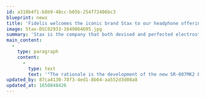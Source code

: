 ```yaml
---
id: a310b4f1-b8b9-48cc-b05b-254f72406bc3
blueprint: news
title: 'Fidelis welcomes the iconic brand Stax to our headphone offerings!'
image: Stax-DSC02933-1649864695.jpg
summary: 'Stax is the company that both devised and perfected electrostatic headphones and we are excited to demonstrate the new SR-007 MKII headphone and the companion SRM-500T tubed headphone amplifier for you - stop by and give them a listen!'
main_content:
  -
    type: paragraph
    content:
      -
        type: text
        text: '"The rationale is the development of the new SR-007MK2 Earspeaker was to provide deep powerful sound previously unobtainable in Earspeakers. STAX engineers developed a unique new electrode structure. Visible through the outer case, gold plated on the outer edge this new electrode has no holes unlike conventional STAX Earspeakers and thus provides an increases diaphragm vibration area allowing for rich and powerful sound yet retaining all the delicacy STAX is famous for."'
updated_by: 87ca4130-78f3-4ed1-8b64-aa552d3d08a8
updated_at: 1650848426
---
```

